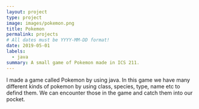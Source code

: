 ```yaml
---
layout: project
type: project
image: images/pokemon.png
title: Pokemon 
permalink: projects
# All dates must be YYYY-MM-DD format!
date: 2019-05-01
labels:
  - java
summary: A small game of Pokemon made in ICS 211.
---
```

  I made a game called Pokemon by using java. In this game we have many different kinds of pokemon by using class, species, type, name etc to defind them. We can encounter those in the game and catch them into our pocket.












